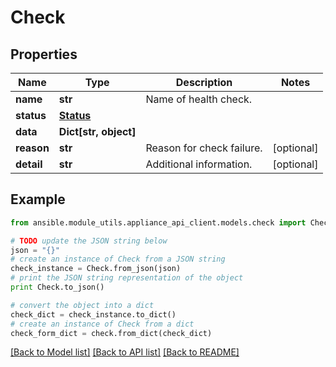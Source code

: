 # Check


## Properties
Name | Type | Description | Notes
------------ | ------------- | ------------- | -------------
**name** | **str** | Name of health check. | 
**status** | [**Status**](Status.md) |  | 
**data** | **Dict[str, object]** |  | 
**reason** | **str** | Reason for check failure. | [optional] 
**detail** | **str** | Additional information. | [optional] 

## Example

```python
from ansible.module_utils.appliance_api_client.models.check import Check

# TODO update the JSON string below
json = "{}"
# create an instance of Check from a JSON string
check_instance = Check.from_json(json)
# print the JSON string representation of the object
print Check.to_json()

# convert the object into a dict
check_dict = check_instance.to_dict()
# create an instance of Check from a dict
check_form_dict = check.from_dict(check_dict)
```
[[Back to Model list]](../README.md#documentation-for-models) [[Back to API list]](../README.md#documentation-for-api-endpoints) [[Back to README]](../README.md)


